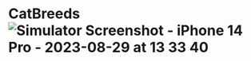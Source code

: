 # CatBreeds![Simulator Screenshot - iPhone 14 Pro - 2023-08-29 at 13 33 40](https://github.com/yunusoktay/CatBreeds/assets/90962485/30a9c279-fd7f-4814-9f80-4be9c3bcf620)
